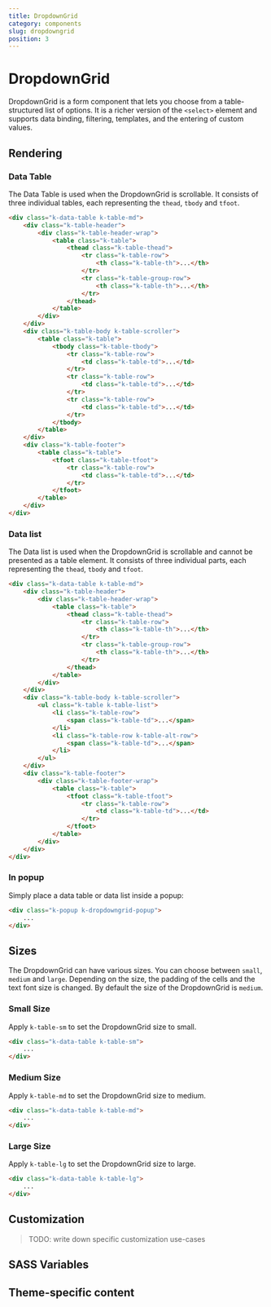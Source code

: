 ```yaml
---
title: DropdownGrid
category: components
slug: dropdowngrid
position: 3
---
```


# DropdownGrid
DropdownGrid is a form component that lets you choose from a table-structured list of options. It is a richer version of the `<select>` element and supports data binding, filtering, templates, and the entering of custom values.


## Rendering

### Data Table
The Data Table is used when the DropdownGrid is scrollable. It consists of three individual tables, each representing the `thead`, `tbody` and `tfoot`.

```html
<div class="k-data-table k-table-md">
    <div class="k-table-header">
        <div class="k-table-header-wrap">
            <table class="k-table">
                <thead class="k-table-thead">
                    <tr class="k-table-row">
                        <th class="k-table-th">...</th>
                    </tr>
                    <tr class="k-table-group-row">
                        <th class="k-table-th">...</th>
                    </tr>
                </thead>
            </table>
        </div>
    </div>
    <div class="k-table-body k-table-scroller">
        <table class="k-table">
            <tbody class="k-table-tbody">
                <tr class="k-table-row">
                    <td class="k-table-td">...</td>
                </tr>
                <tr class="k-table-row">
                    <td class="k-table-td">...</td>
                </tr>
                <tr class="k-table-row">
                    <td class="k-table-td">...</td>
                </tr>
            </tbody>
        </table>
    </div>
    <div class="k-table-footer">
        <table class="k-table">
            <tfoot class="k-table-tfoot">
                <tr class="k-table-row">
                    <td class="k-table-td">...</td>
                </tr>
            </tfoot>
        </table>
    </div>
</div>
```

### Data list

The Data list is used when the DropdownGrid is scrollable and cannot be presented as a table element. It consists of three individual parts, each representing the `thead`, `tbody` and `tfoot`.

```html
<div class="k-data-table k-table-md">
    <div class="k-table-header">
        <div class="k-table-header-wrap">
            <table class="k-table">
                <thead class="k-table-thead">
                    <tr class="k-table-row">
                        <th class="k-table-th">...</th>
                    </tr>
                    <tr class="k-table-group-row">
                        <th class="k-table-th">...</th>
                    </tr>
                </thead>
            </table>
        </div>
    </div>
    <div class="k-table-body k-table-scroller">
        <ul class="k-table k-table-list">
            <li class="k-table-row">
                <span class="k-table-td">...</span>
            </li>
            <li class="k-table-row k-table-alt-row">
                <span class="k-table-td">...</span>
            </li>
        </ul>
    </div>
    <div class="k-table-footer">
        <div class="k-table-footer-wrap">
            <table class="k-table">
                <tfoot class="k-table-tfoot">
                    <tr class="k-table-row">
                        <td class="k-table-td">...</td>
                    </tr>
                </tfoot>
            </table>
        </div>
    </div>
</div>
```

### In popup

Simply place a data table or data list inside a popup:

```html
<div class="k-popup k-dropdowngrid-popup">
    ...
</div>
```


## Sizes
The DropdownGrid can have various sizes. You can choose between `small`, `medium` and `large`. Depending on the size, the padding of the cells and the text font size is changed. By default the size of the DropdownGrid is `medium`.

### Small Size
Apply `k-table-sm` to set the DropdownGrid size to small.

```html
<div class="k-data-table k-table-sm">
    ...
</div>
```

### Medium Size
Apply `k-table-md` to set the DropdownGrid size to medium.

```html
<div class="k-data-table k-table-md">
    ...
</div>
```

### Large Size
Apply `k-table-lg` to set the DropdownGrid size to large.

```html
<div class="k-data-table k-table-lg">
    ...
</div>
```


## Customization

> TODO: write down specific customization use-cases


## SASS Variables

<import file="./packages/$THEME_NAME/scss/dropdowngrid/_variables.scss" />


## Theme-specific content

<import file="./packages/$THEME_NAME/scss/dropdowngrid/index.md" />
